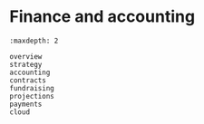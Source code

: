 # Finance and accounting

```{toctree}
:maxdepth: 2

overview
strategy
accounting
contracts
fundraising
projections
payments
cloud
```
